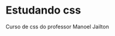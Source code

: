 <head>
     <link rel="stylesheet" href="estiloreadme.css">
</head>
<h1>Estudando css</h1>
<p>Curso de css do professor Manoel Jailton</p>

